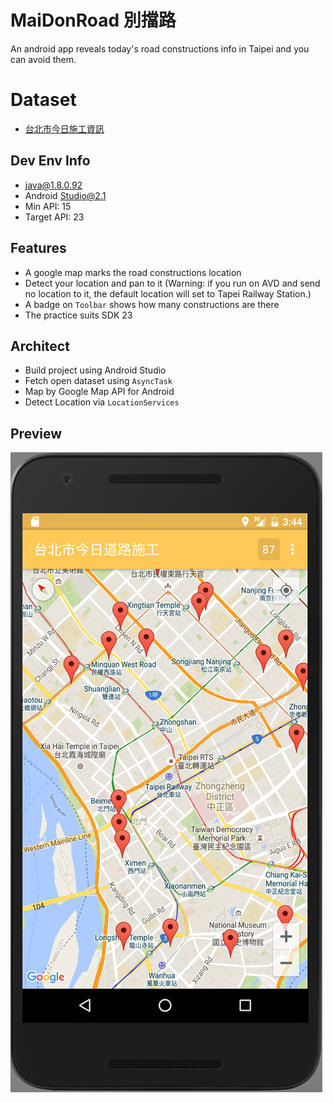 # MaiDonRoad 別擋路
An android app reveals today's road constructions info in Taipei and you can avoid them.

# Dataset
- [台北市今日施工資訊](http://data.taipei/opendata/datalist/datasetMeta/outboundDesc?id=4d29818c-a3ee-425d-b88a-22ac0c24c712&rid=201d8ae8-dffc-4d17-ae1f-e58d8a95b162)

## Dev Env Info
- java@1.8.0.92
- Android Studio@2.1
- Min API: 15
- Target API: 23

## Features
- A google map marks the road constructions location
- Detect your location and pan to it (Warning: if you run on AVD and send no location to it, the default location will set to Tapei Railway Station.)
- A badge on `Toolbar` shows how many constructions are there
- The practice suits SDK 23

## Architect
- Build project using Android Studio
- Fetch open dataset using `AsyncTask`
- Map by Google Map API for Android
- Detect Location via `LocationServices`

## Preview
![preview](https://raw.githubusercontent.com/meisheep/MaiDonRoad/master/preview.png)

